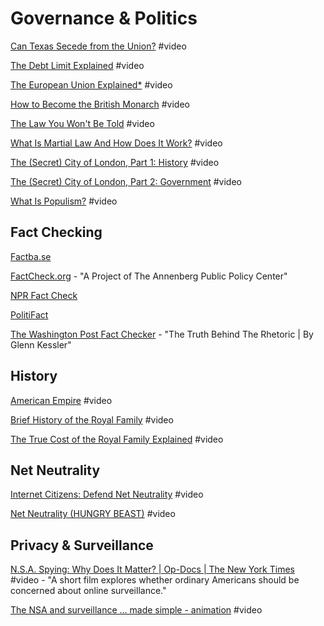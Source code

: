 # Governance & Politics

[Can Texas Secede from the Union?](https://www.youtube.com/watch?v=S92fTz_-kQE&list=PLIilwIraDV2LO0itulEQl76KwCRhCdN8H&index=2) \#video

[The Debt Limit Explained](https://www.youtube.com/watch?v=KIbkoop4AYE&list=PLIilwIraDV2LO0itulEQl76KwCRhCdN8H&index=2) \#video

[The European Union Explained\*](https://www.youtube.com/watch?v=O37yJBFRrfg&list=PLIilwIraDV2LO0itulEQl76KwCRhCdN8H&index=2) \#video

[How to Become the British Monarch](https://www.youtube.com/watch?v=BUY6HGqYweQ&list=PLIilwIraDV2LO0itulEQl76KwCRhCdN8H&index=2) \#video

[The Law You Won't Be Told](https://www.youtube.com/watch?v=uqH_Y1TupoQ&list=PLIilwIraDV2LO0itulEQl76KwCRhCdN8H&index=2) \#video

[What Is Martial Law And How Does It Work?](https://www.youtube.com/watch?v=-1L3CtY8SCQ&list=PLIilwIraDV2LO0itulEQl76KwCRhCdN8H&index=2) \#video

[The \(Secret\) City of London, Part 1: History](https://www.youtube.com/watch?v=LrObZ_HZZUc&list=PLIilwIraDV2LO0itulEQl76KwCRhCdN8H&index=2) \#video

[The \(Secret\) City of London, Part 2: Government](https://www.youtube.com/watch?v=z1ROpIKZe-c&list=PLIilwIraDV2LO0itulEQl76KwCRhCdN8H&index=2) \#video

[What Is Populism?](https://www.youtube.com/watch?v=IwHhV7tyXkE&list=PLIilwIraDV2LO0itulEQl76KwCRhCdN8H&index=2) \#video

## Fact Checking

[Factba.se](https://factba.se/)

[FactCheck.org](https://www.factcheck.org/) - "A Project of The Annenberg Public Policy Center"

[NPR Fact Check](https://www.npr.org/sections/politics-fact-check/)

[PolitiFact](https://www.politifact.com/truth-o-meter/)

[The Washington Post Fact Checker](https://www.washingtonpost.com/news/fact-checker/?noredirect=on&utm_term=.3a4fc449dbad) - "The Truth Behind The Rhetoric \| By Glenn Kessler"

## History

[American Empire](https://www.youtube.com/watch?v=ASSOQDQvVLU&list=PLIilwIraDV2LO0itulEQl76KwCRhCdN8H&index=2) \#video

[Brief History of the Royal Family](https://www.youtube.com/watch?v=jNgP6d9HraI&list=PLIilwIraDV2LO0itulEQl76KwCRhCdN8H&index=2) \#video

[The True Cost of the Royal Family Explained](https://www.youtube.com/watch?v=bhyYgnhhKFw&list=PLIilwIraDV2LO0itulEQl76KwCRhCdN8H&index=2) \#video



## Net Neutrality

[Internet Citizens: Defend Net Neutrality](https://www.youtube.com/watch?v=wtt2aSV8wdw&list=PLIilwIraDV2LO0itulEQl76KwCRhCdN8H&index=2) \#video

[Net Neutrality \(HUNGRY BEAST\)](https://www.youtube.com/watch?v=dLi7bxZ33Yo&list=PLIilwIraDV2Js8hmlun8QpHAB7n8G47EB&index=12&t=0s) \#video

## Privacy & Surveillance

[N.S.A. Spying: Why Does It Matter? \| Op-Docs \| The New York Times](https://www.youtube.com/watch?v=S61eL_06RZ4&list=PLIilwIraDV2LO0itulEQl76KwCRhCdN8H&index=2&t=0s) \#video - "A short film explores whether ordinary Americans should be concerned about online surveillance."

[The NSA and surveillance ... made simple - animation](https://www.youtube.com/watch?v=GoM4jIZbTtQ&list=PLIilwIraDV2Js8hmlun8QpHAB7n8G47EB&index=24) \#video



